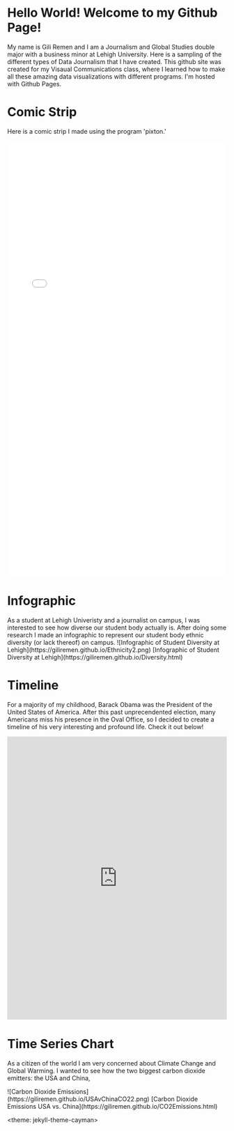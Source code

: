 <h1>Hello World! Welcome to my Github Page!</h1>
<p> My name is Gili Remen and I am a Journalism and Global Studies double major with a business minor at Lehigh University. Here is a sampling of the different types of Data Journalism that I have created. This github site was created for my Visaual Communications class, where I learned how to make all these amazing data visualizations with different programs. I'm hosted with Github Pages.</p>
<h1> Comic Strip </h1> 
<p> Here is a comic strip I made using the program 'pixton.' </p>
<iframe src="//www.pixton.com/embed/ipcwuvrt" frameborder="0" width="100%" height="1000" allowfullscreen></iframe>

<h1> Infographic </h1>
As a student at Lehigh Univeristy and a journalist on campus, I was interested to see how diverse our student body actually is. After doing some research I made an infographic to represent our student body ethnic diversity (or lack thereof) on campus. 
![Infographic of Student Diversity at Lehigh](https://giliremen.github.io/Ethnicity2.png)
[Infographic of Student Diversity at Lehigh](https://giliremen.github.io/Diversity.html)


<h1> Timeline </h1> 
<p> For a majority of my childhood, Barack Obama was the President of the United States of America. After this past unprecendented election, many Americans miss his presence in the Oval Office, so I decided to create a timeline of his very interesting and profound life. Check it out below! </p> 
<iframe src='https://cdn.knightlab.com/libs/timeline3/latest/embed/index.html?source=1Z4VXuyLGQwWeaY-_q1aaJmOru_mzWEQGlWu86xO-C-A&font=Default&lang=en&initial_zoom=2&height=650' width='100%' height='650' webkitallowfullscreen mozallowfullscreen allowfullscreen frameborder='0'></iframe>

<h1> Time Series Chart </h1> 
<p> As a citizen of the world I am very concerned about Climate Change and Global Warming. I wanted to see how the two biggest carbon dioxide emitters: the USA and China, </p>
![Carbon Dioxide Emissions](https://giliremen.github.io/USAvChinaCO22.png)
[Carbon Dioxide Emissions USA vs. China](https://giliremen.github.io/CO2Emissions.html)



<theme: jekyll-theme-cayman>
